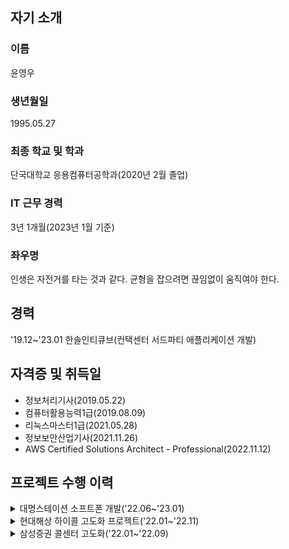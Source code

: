 ## 자기 소개
### 이름
윤영우
### 생년월일
1995.05.27
### 최종 학교 및 학과
단국대학교 응용컴퓨터공학과(2020년 2월 졸업)
### IT 근무 경력
3년 1개월(2023년 1월 기준)
### 좌우명
인생은 자전거를 타는 것과 같다. 균형을 잡으려면 끊임없이 움직여야 한다.
## 경력
'19.12~'23.01 한솔인티큐브(컨택센터 서드파티 애플리케이션 개발)
## 자격증 및 취득일
- 정보처리기사(2019.05.22)
- 컴퓨터활용능력1급(2019.08.09)
- 리눅스마스터1급(2021.05.28)
- 정보보안산업기사(2021.11.26)
- AWS Certified Solutions Architect - Professional(2022.11.12)
## 프로젝트 수행 이력
<details>
  <summary>대명스테이션 소프트폰 개발('22.06~'23.01)</summary>
  
  #### 수행 기간
  '22.06~'23.01
  #### 고객사
  대명스테이션
  #### 사용 언어
  JAVA
  #### OS 및 기타
  Linux
  #### 역할
  서비스 개발 및 배포
  #### 개발 항목
  - Softphone 게이트웨이
</details>
<details>
  <summary>현대해상 하이콜 고도화 프로젝트('22.01~'22.11)</summary>
  
  #### 수행 기간
  '22.01~'22.11
  #### 고객사
  현대해상
  #### 사용 언어
  JAVA
  #### OS 및 기타
  Linux
  #### 역할
  서비스 개발 및 배포
  #### 개발 항목
  - 실시간 통계 게이트웨이
  - CAGENT 통계 데몬
  - CSKILL 통계 데몬
  - UCID 업데이트 데몬
</details>
<details>
  <summary>삼성증권 콜센터 고도화('22.01~'22.09)</summary>
  
  #### 수행 기간
  '22.01~'22.09
  #### 고객사
  삼성증권
  #### 사용 언어
  Python, JAVA
  #### OS 및 기타
  Linux, Docker
  #### 역할
  서비스 개발 및 배포
  #### 개발 항목
  - Info/AgentPush 게이트웨이
  - 내선 모니터링 데몬
</details>

